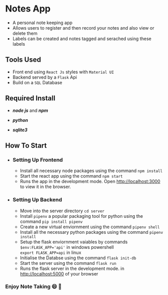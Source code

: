 # Notes App

- A personal note keeping app
- Allows users to register and then record your notes and also view or delete them
- Labels can be created and notes tagged and serached using these labels

## Tools Used

- Front end using `React Js` styles with `Material UI`
- Backend served by a `Flask` Api
- Build on a `SQL` Database

## Required Install

- **_node js_** and **_npm_**

- **_python_**

- **_sqlite3_**

## How To Start

- ### Setting Up Frontend

  - Install all necessary node packages using the command `npm install`
  - Start the react app using the command `npm start`
  - Runs the app in the development mode.
    Open [http://localhost:3000](http://localhost:3000) to view it in the browser.

- ### Setting Up Backend
  - Move into the server directory `cd server`
  - Install `pipenv` a popular packaging tool for python using the command `pip install pipenv`
  - Create a new virtual enviornment using the command `pipenv shell`
  - Install all the necessary python packages using the command `pipenv install`
  - Setup the flask enviornment vaiables by commands\
     `$env:FLASK_APP='api'` in windows powershell\
     `export FLASK_APP=api` in linux
  - Initialise the Databse using the command `flask init-db`
  - Start the server using the command `flask run`
  - Runs the flask server in the development mode.
    in [http://localhost:5000](http://localhost:5000) of your browser

### Enjoy Note Taking :smile: :pencil:

